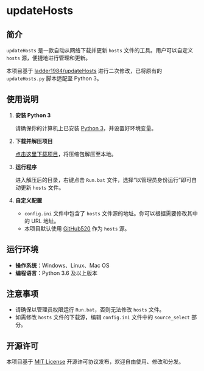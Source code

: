 # updateHosts

## 简介

`updateHosts` 是一款自动从网络下载并更新 `hosts` 文件的工具。用户可以自定义 `hosts` 源，便捷地进行管理和更新。

本项目基于 [ladder1984/updateHosts](https://github.com/ladder1984/updateHosts) 进行二次修改，已将原有的 `updateHosts.py` 脚本适配至 Python 3。

## 使用说明

1. **安装 Python 3**

   请确保你的计算机上已安装 [Python 3](https://www.python.org/)，并设置好环境变量。

2. **下载并解压项目**

   [点击这里下载项目](https://github.com/misaka12843/updateHosts/archive/refs/heads/master.zip)，将压缩包解压至本地。

3. **运行程序**

   进入解压后的目录，右键点击 `Run.bat` 文件，选择“以管理员身份运行”即可自动更新 `hosts` 文件。

4. **自定义配置**

   - `config.ini` 文件中包含了 `hosts` 文件源的地址。你可以根据需要修改其中的 URL 地址。
   - 本项目默认使用 [GitHub520](https://github.com/521xueweihan/hosts) 作为 `hosts` 源。

## 运行环境

- **操作系统**：Windows、Linux、Mac OS
- **编程语言**：Python 3.6 及以上版本

## 注意事项

- 请确保以管理员权限运行 `Run.bat`，否则无法修改 `hosts` 文件。
- 如需修改 `hosts` 文件的下载源，编辑 `config.ini` 文件中的 `source_select` 部分。

## 开源许可

本项目基于 [MIT License](https://opensource.org/licenses/MIT) 开源许可协议发布，欢迎自由使用、修改和分发。
